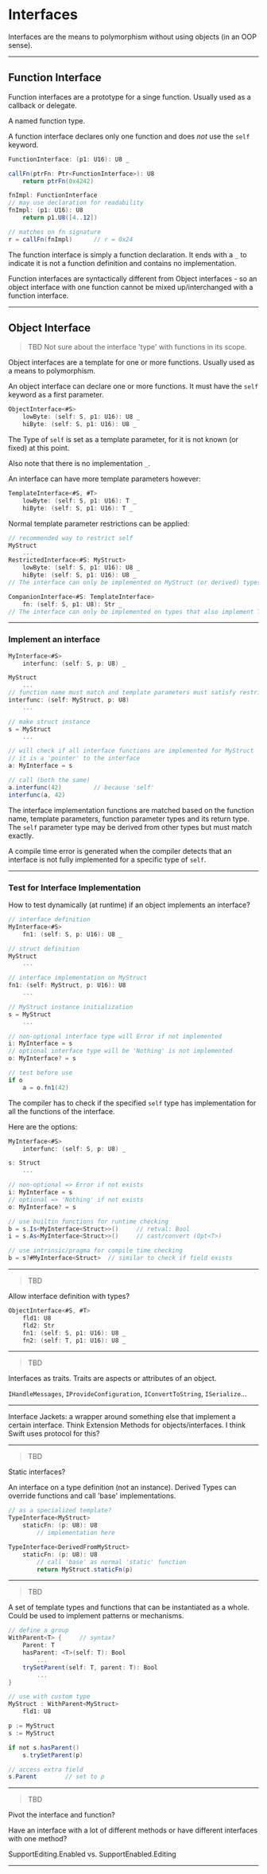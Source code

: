 # Interfaces

Interfaces are the means to polymorphism without using objects (in an OOP sense).

---

## Function Interface

Function interfaces are a prototype for a singe function. Usually used as a callback or delegate. 

A named function type.

A function interface declares only one function and does _not_ use the `self` keyword.

```C#
FunctionInterface: (p1: U16): U8 _

callFn(ptrFn: Ptr<FunctionInterface>): U8
    return ptrFn(0x4242)

fnImpl: FunctionInterface
// may use declaration for readability
fnImpl: (p1: U16): U8
    return p1.U8([4..12])

// matches on fn signature
r = callFn(fnImpl)      // r = 0x24
```

The function interface is simply a function declaration. It ends with a `_` to indicate it is not a function definition and contains no implementation.

Function interfaces are syntactically different from Object interfaces - so an object interface with one function cannot be mixed up/interchanged with a function interface.

---

## Object Interface

> TBD Not sure about the interface 'type' with functions in its scope.

Object interfaces are a template for one or more functions. Usually used as a means to polymorphism.

An object interface can declare one or more functions. It must have the `self` keyword as a first parameter.

```C#
ObjectInterface<#S>
    lowByte: (self: S, p1: U16): U8 _
    hiByte: (self: S, p1: U16): U8 _
```

The Type of `self` is set as a template parameter, for it is not known (or fixed) at this point.

Also note that there is no implementation `_`.

An interface can have more template parameters however:

```C#
TemplateInterface<#S, #T>
    lowByte: (self: S, p1: U16): T _
    hiByte: (self: S, p1: U16): T _
```

Normal template parameter restrictions can be applied:

```csharp
// recommended way to restrict self
MyStruct
    ...
RestrictedInterface<#S: MyStruct>
    lowByte: (self: S, p1: U16): U8 _
    hiByte: (self: S, p1: U16): U8 _
// The interface can only be implemented on MyStruct (or derived) types.

CompanionInterface<#S: TemplateInterface>
    fn: (self: S, p1: U8): Str _
// The interface can only be implemented on types that also implement TemplateInterface (with any T).
```

---

### Implement an interface

```C#
MyInterface<#S>
    interfunc: (self: S, p: U8) _

MyStruct
    ...
// function name must match and template parameters must satisfy restrictions (none here)
interfunc: (self: MyStruct, p: U8)
    ...

// make struct instance
s = MyStruct
    ...

// will check if all interface functions are implemented for MyStruct
// it is a 'pointer' to the interface
a: MyInterface = s

// call (both the same)
a.interfunc(42)         // because 'self'
interfunc(a, 42)
```

The interface implementation functions are matched based on the function name, template parameters, function parameter types and its return type. The `self` parameter type may be derived from other types but must match exactly.

A compile time error is generated when the compiler detects that an interface is not fully implemented for a specific type of `self`.

---

### Test for Interface Implementation

How to test dynamically (at runtime) if an object implements an interface?

```csharp
// interface definition
MyInterface<#S>
    fn1: (self: S, p: U16): U8 _

// struct definition
MyStruct
    ...

// interface implementation on MyStruct
fn1: (self: MyStruct, p: U16): U8
    ...

// MyStruct instance initialization
s = MyStruct
    ...

// non-optional interface type will Error if not implemented
i: MyInterface = s
// optional interface type will be 'Nothing' is not implemented
o: MyInterface? = s

// test before use
if o
    a = o.fn1(42)
```

The compiler has to check if the specified `self` type has implementation for all the functions of the interface.

Here are the options:

```csharp
MyInterface<#S>
    interfunc: (self: S, p: U8) _

s: Struct
    ...

// non-optional => Error if not exists
i: MyInterface = s
// optional => 'Nothing' if not exists
o: MyInterface? = s

// use builtin functions for runtime checking
b = s.Is<MyInterface<Struct>>()     // retval: Bool
i = s.As<MyInterface<Struct>>()     // cast/convert (Opt<T>)

// use intrinsic/pragma for compile time checking
b = s?#MyInterface<Struct>  // similar to check if field exists
```

---

>TBD

Allow interface definition with types?

```csharp
ObjectInterface<#S, #T>
    fld1: U8
    fld2: Str
    fn1: (self: S, p1: U16): U8 _
    fn2: (self: T, p1: U16): U8 _
```

---

>TBD

Interfaces as traits. Traits are aspects or attributes of an object.

`IHandleMessages`, `IProvideConfiguration`, `IConvertToString`, `ISerialize`...

---

Interface Jackets: a wrapper around something else that implement a certain interface. Think Extension Methods for objects/interfaces.
I think Swift uses protocol for this?

---

> TBD

Static interfaces?

An interface on a type definition (not an instance).
Derived Types can override functions and call 'base' implementations.

```csharp
// as a specialized template?
TypeInterface<MyStruct>
    staticFn: (p: U8): U8
        // implementation here

TypeInterface<DerivedFromMyStruct>
    staticFn: (p: U8): U8
        // call 'base' as normal 'static' function
        return MyStruct.staticFn(p)
```

---

> TBD

A set of template types and functions that can be instantiated as a whole.
Could be used to implement patterns or mechanisms.

```csharp
// define a group
WithParent<T> {     // syntax?
    Parent: T
    hasParent: <T>(self: T): Bool
        ...
    trySetParent(self: T, parent: T): Bool
        ...
}

// use with custom type
MyStruct : WithParent<MyStruct>
    fld1: U8

p := MyStruct
s := MyStruct

if not s.hasParent()
    s.trySetParent(p)

// access extra field
s.Parent        // set to p
```

---

> TBD

Pivot the interface and function?

Have an interface with a lot of different methods or have different interfaces with one method?

SupportEditing.Enabled vs. SupportEnabled.Editing

---
